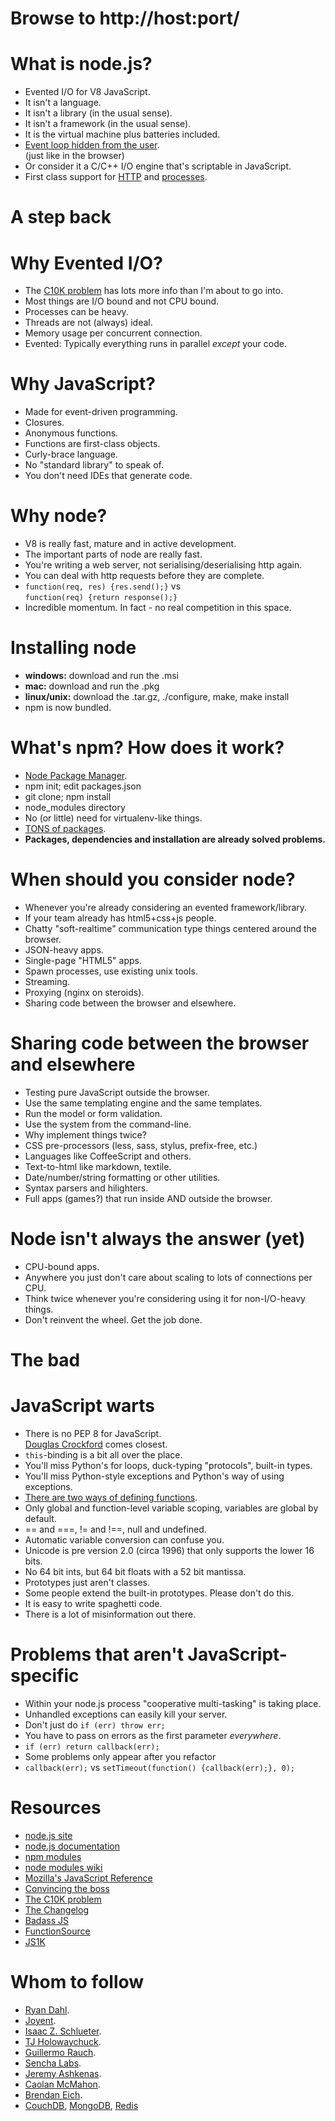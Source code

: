 Browse to http://<span class="host">host</span>:<span class="port">port</span>/
===

What is node.js?
================

* Evented I/O for V8 JavaScript.
* It isn't a language.
* It isn't a library (in the usual sense).
* It isn't a framework (in the usual sense).
* It is the virtual machine plus batteries included.
* [Event loop hidden from the user](http://nodejs.org/about/).
  <br>(just like in the browser)
* Or consider it a C/C++ I/O engine that's scriptable in JavaScript.
* First class support for [HTTP](https://github.com/joyent/http-parser) and
[processes](http://nodejs.org/docs/latest/api/child_processes.html#child_process.fork).


A step back
===========


Why Evented I/O?
================

* The [C10K problem](http://www.kegel.com/c10k.html) has lots more info than I'm about to go into.
* Most things are I/O bound and not CPU bound.
* Processes can be heavy.
* Threads are not (always) ideal.
* Memory usage per concurrent connection.
* Evented: Typically everything runs in parallel _except_ your code.


Why JavaScript?
===============

* Made for event-driven programming.
* Closures.
* Anonymous functions.
* Functions are first-class objects.
* Curly-brace language.
* No "standard library" to speak of.
* You don't need IDEs that generate code.


Why node?
=========

* V8 is really fast, mature and in active development.
* The important parts of node are really fast.
* You're writing a web server, not serialising/deserialising http again.
* You can deal with http requests before they are complete.
* `function(req, res) {res.send();}` vs
  <br>`function(req) {return response();}`
* Incredible momentum. In fact - no real competition in this space.


Installing node
===============

* **windows:** download and run the .msi
* **mac:** download and run the .pkg
* **linux/unix:** download the .tar.gz, ./configure, make, make install
* npm is now bundled.


What's npm? How does it work?
=============================

* [Node Package Manager](http://npmjs.org/).
* npm init; edit packages.json
* git clone; npm install
* node\_modules directory
* No (or little) need for virtualenv-like things.
* [TONS of packages](http://search.npmjs.org/).
* **Packages, dependencies and installation are already solved problems.**


When should you consider node?
==============================

* Whenever you're already considering an evented framework/library.
* If your team already has html5+css+js people.
* Chatty "soft-realtime" communication type things centered around the browser.
* JSON-heavy apps.
* Single-page "HTML5" apps.
* Spawn processes, use existing unix tools.
* Streaming.
* Proxying (nginx on steroids).
* Sharing code between the browser and elsewhere.


Sharing code between the browser and elsewhere
==============================================

* Testing pure JavaScript outside the browser.
* Use the same templating engine and the same templates.
* Run the model or form validation.
* Use the system from the command-line.
* Why implement things twice?
* CSS pre-processors (less, sass, stylus, prefix-free, etc.)
* Languages like CoffeeScript and others.
* Text-to-html like markdown, textile.
* Date/number/string formatting or other utilities.
* Syntax parsers and hilighters.
* Full apps (games?) that run inside AND outside the browser.


Node isn't always the answer (yet)
==================================

* CPU-bound apps.
* Anywhere you just don't care about scaling to lots of connections per CPU.
* Think twice whenever you're considering using it for non-I/O-heavy things.
* Don't reinvent the wheel. Get the job done.


The bad
=======


JavaScript warts
================

* There is no PEP 8 for JavaScript.
  <br>[Douglas Crockford](http://javascript.crockford.com/) comes closest.
* `this`-binding is a bit all over the place.
* You'll miss Python's for loops, duck-typing "protocols", built-in types.
* You'll miss Python-style exceptions and Python's way of using exceptions.
* [There are two ways of defining functions](http://stackoverflow.com/questions/336859/javascript-var-functionname-function-vs-function-functionname).
* Only global and function-level variable scoping, variables are global by default.
* == and ===, != and !==, null and undefined.
* Automatic variable conversion can confuse you.
* Unicode is pre version 2.0 (circa 1996) that only supports the lower 16 bits.
* No 64 bit ints, but 64 bit floats with a 52 bit mantissa.
* Prototypes just aren't classes.
* Some people extend the built-in prototypes. Please don't do this.
* It is easy to write spaghetti code.
* There is a lot of misinformation out there.


Problems that aren't JavaScript-specific
========================================

* Within your node.js process "cooperative multi-tasking" is taking place.
* Unhandled exceptions can easily kill your server.
* Don't just do `if (err) throw err;`
* You have to pass on errors as the first parameter _everywhere_.
* `if (err) return callback(err);`
* Some problems only appear after you refactor
* `callback(err);` vs `setTimeout(function() {callback(err);}, 0);`


Resources
=========

* [node.js site](http://nodejs.org/)
* [node.js documentation](http://nodejs.org/docs/latest/api/index.html)
* [npm modules](http://search.npmjs.org/)
* [node modules wiki](https://github.com/joyent/node/wiki/modules)
* [Mozilla's JavaScript Reference](https://developer.mozilla.org/en/JavaScript/Reference)
* [Convincing the boss](http://nodeguide.com/convincing_the_boss.html)
* [The C10K problem](http://www.kegel.com/c10k.html)
* [The Changelog](http://thechangelog.com/)
* [Badass JS](http://badassjs.com/)
* [FunctionSource](http://functionsource.com/)
* [JS1K](http://js1k.com/)


Whom to follow
==============

* [Ryan Dahl](https://github.com/ry).
* [Joyent](https://github.com/joyent).
* [Isaac Z. Schlueter](https://github.com/isaacs).
* [TJ Holowaychuck](https://github.com/visionmedia).
* [Guillermo Rauch](https://github.com/guille).
* [Sencha Labs](https://github.com/senchalabs).
* [Jeremy Ashkenas](https://github.com/jashkenas).
* [Caolan McMahon](https://github.com/caolan).
* [Brendan Eich](https://twitter.com/BrendanEich).
* [CouchDB](http://couchdb.apache.org/), [MongoDB](http://www.mongodb.org/), [Redis](http://redis.io/)
